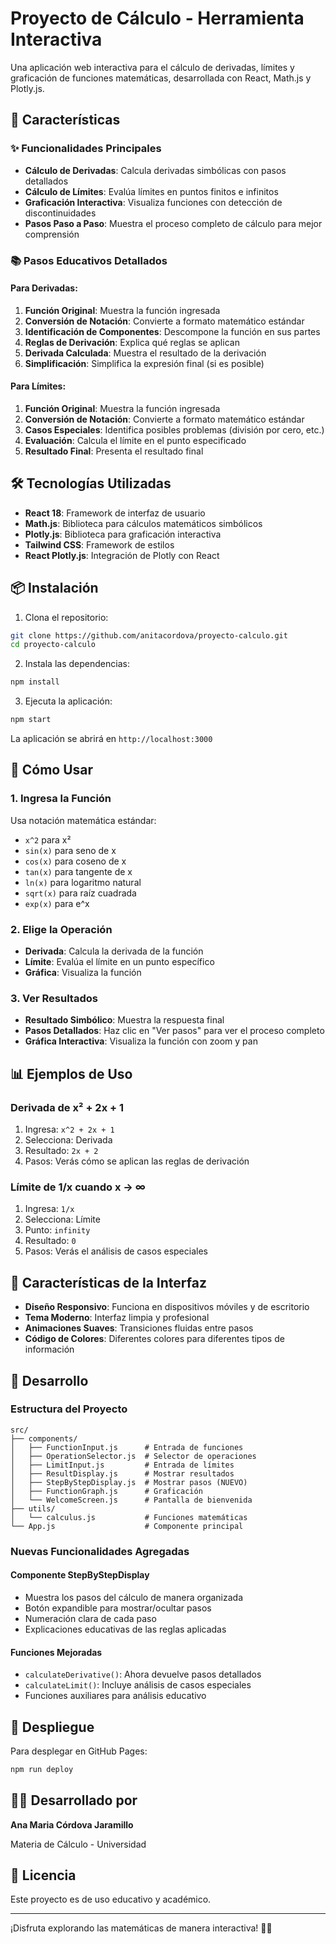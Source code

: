 # Proyecto de Cálculo - Herramienta Interactiva

Una aplicación web interactiva para el cálculo de derivadas, límites y graficación de funciones matemáticas, desarrollada con React, Math.js y Plotly.js.

## 🚀 Características

### ✨ Funcionalidades Principales
- **Cálculo de Derivadas**: Calcula derivadas simbólicas con pasos detallados
- **Cálculo de Límites**: Evalúa límites en puntos finitos e infinitos
- **Graficación Interactiva**: Visualiza funciones con detección de discontinuidades
- **Pasos Paso a Paso**: Muestra el proceso completo de cálculo para mejor comprensión

### 📚 Pasos Educativos Detallados

#### Para Derivadas:
1. **Función Original**: Muestra la función ingresada
2. **Conversión de Notación**: Convierte a formato matemático estándar
3. **Identificación de Componentes**: Descompone la función en sus partes
4. **Reglas de Derivación**: Explica qué reglas se aplican
5. **Derivada Calculada**: Muestra el resultado de la derivación
6. **Simplificación**: Simplifica la expresión final (si es posible)

#### Para Límites:
1. **Función Original**: Muestra la función ingresada
2. **Conversión de Notación**: Convierte a formato matemático estándar
3. **Casos Especiales**: Identifica posibles problemas (división por cero, etc.)
4. **Evaluación**: Calcula el límite en el punto especificado
5. **Resultado Final**: Presenta el resultado final

## 🛠️ Tecnologías Utilizadas

- **React 18**: Framework de interfaz de usuario
- **Math.js**: Biblioteca para cálculos matemáticos simbólicos
- **Plotly.js**: Biblioteca para graficación interactiva
- **Tailwind CSS**: Framework de estilos
- **React Plotly.js**: Integración de Plotly con React

## 📦 Instalación

1. Clona el repositorio:
```bash
git clone https://github.com/anitacordova/proyecto-calculo.git
cd proyecto-calculo
```

2. Instala las dependencias:
```bash
npm install
```

3. Ejecuta la aplicación:
```bash
npm start
```

La aplicación se abrirá en `http://localhost:3000`

## 🎯 Cómo Usar

### 1. Ingresa la Función
Usa notación matemática estándar:
- `x^2` para x²
- `sin(x)` para seno de x
- `cos(x)` para coseno de x
- `tan(x)` para tangente de x
- `ln(x)` para logaritmo natural
- `sqrt(x)` para raíz cuadrada
- `exp(x)` para e^x

### 2. Elige la Operación
- **Derivada**: Calcula la derivada de la función
- **Límite**: Evalúa el límite en un punto específico
- **Gráfica**: Visualiza la función

### 3. Ver Resultados
- **Resultado Simbólico**: Muestra la respuesta final
- **Pasos Detallados**: Haz clic en "Ver pasos" para ver el proceso completo
- **Gráfica Interactiva**: Visualiza la función con zoom y pan

## 📊 Ejemplos de Uso

### Derivada de x² + 2x + 1
1. Ingresa: `x^2 + 2x + 1`
2. Selecciona: Derivada
3. Resultado: `2x + 2`
4. Pasos: Verás cómo se aplican las reglas de derivación

### Límite de 1/x cuando x → ∞
1. Ingresa: `1/x`
2. Selecciona: Límite
3. Punto: `infinity`
4. Resultado: `0`
5. Pasos: Verás el análisis de casos especiales

## 🎨 Características de la Interfaz

- **Diseño Responsivo**: Funciona en dispositivos móviles y de escritorio
- **Tema Moderno**: Interfaz limpia y profesional
- **Animaciones Suaves**: Transiciones fluidas entre pasos
- **Código de Colores**: Diferentes colores para diferentes tipos de información

## 🔧 Desarrollo

### Estructura del Proyecto
```
src/
├── components/
│   ├── FunctionInput.js      # Entrada de funciones
│   ├── OperationSelector.js  # Selector de operaciones
│   ├── LimitInput.js         # Entrada de límites
│   ├── ResultDisplay.js      # Mostrar resultados
│   ├── StepByStepDisplay.js  # Mostrar pasos (NUEVO)
│   ├── FunctionGraph.js      # Graficación
│   └── WelcomeScreen.js      # Pantalla de bienvenida
├── utils/
│   └── calculus.js           # Funciones matemáticas
└── App.js                    # Componente principal
```

### Nuevas Funcionalidades Agregadas

#### Componente StepByStepDisplay
- Muestra los pasos del cálculo de manera organizada
- Botón expandible para mostrar/ocultar pasos
- Numeración clara de cada paso
- Explicaciones educativas de las reglas aplicadas

#### Funciones Mejoradas
- `calculateDerivative()`: Ahora devuelve pasos detallados
- `calculateLimit()`: Incluye análisis de casos especiales
- Funciones auxiliares para análisis educativo

## 🚀 Despliegue

Para desplegar en GitHub Pages:
```bash
npm run deploy
```

## 👨‍💻 Desarrollado por

**Ana Maria Córdova Jaramillo**

Materia de Cálculo - Universidad

## 📄 Licencia

Este proyecto es de uso educativo y académico.

---

¡Disfruta explorando las matemáticas de manera interactiva! 🧮✨ 